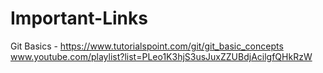 # Important-Links

Git Basics -  https://www.tutorialspoint.com/git/git_basic_concepts
www.youtube.com/playlist?list=PLeo1K3hjS3usJuxZZUBdjAcilgfQHkRzW
